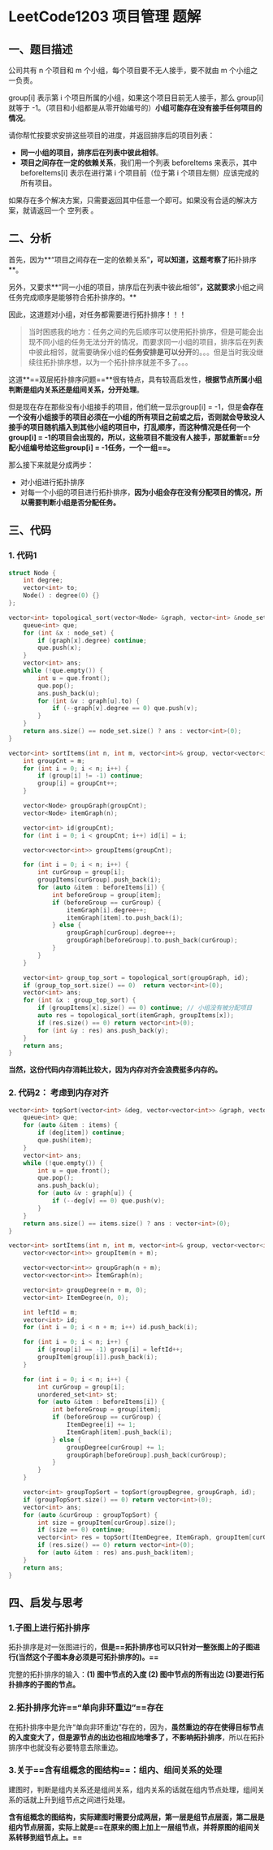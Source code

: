 # LeetCode1203 项目管理 题解

## 一、题目描述

公司共有 n 个项目和  m 个小组，每个项目要不无人接手，要不就由 m 个小组之一负责。

group[i] 表示第 i 个项目所属的小组，如果这个项目目前无人接手，那么 group[i] 就等于 -1。（项目和小组都是从零开始编号的）**小组可能存在没有接手任何项目的情况**。

请你帮忙按要求安排这些项目的进度，并返回排序后的项目列表：

+ **同一小组的项目，排序后在列表中彼此相邻**。
+ **项目之间存在一定的依赖关系**，我们用一个列表 beforeItems 来表示，其中 beforeItems[i] 表示在进行第 i 个项目前（位于第 i 个项目左侧）应该完成的所有项目。

如果存在多个解决方案，只需要返回其中任意一个即可。如果没有合适的解决方案，就请返回一个 空列表 。



## 二、分析

首先，因为**“项目之间存在一定的依赖关系”**，可以知道，这题考察了**拓扑排序**。

另外，又要求**“同一小组的项目，排序后在列表中彼此相邻”**，这就要求**小组之间任务完成顺序是能够符合拓扑排序的。**

因此，这道题对小组，对任务都需要进行拓扑排序！！！

> 当时困惑我的地方：任务之间的先后顺序可以使用拓扑排序，但是可能会出现不同小组的任务无法分开的情况，而要求同一小组的项目，排序后在列表中彼此相邻，就需要确保小组的**任务安排是可以分开**的。。。但是当时我没继续往拓扑排序想，以为一个拓扑排序就差不多了。。。

这道**==双层拓扑排序问题==**很有特点，具有较高启发性，**根据节点所属小组判断是组内关系还是组间关系，分开处理**。

但是现在存在那些没有小组接手的项目，他们统一显示group[i] = -1，但是**会存在一个没有小组接手的项目必须在一小组的所有项目之前或之后，否则就会导致没人接手的项目随机插入到其他小组的项目中，打乱顺序，而这种情况是任何一个group[i] = -1的项目会出现的，所以，这些项目不能没有人接手，那就重新==分配小组编号给这些group[i] = -1任务，一个一组==。**

那么接下来就是分成两步：

+ 对小组进行拓扑排序
+ 对每一个小组的项目进行拓扑排序，**因为小组会存在没有分配项目的情况，所以需要判断小组是否分配任务。**



## 三、代码

### 1. 代码1

```c++
struct Node {
    int degree;
    vector<int> to;
    Node() : degree(0) {}
};

vector<int> topological_sort(vector<Node> &graph, vector<int> &node_set) {
    queue<int> que;
    for (int &x : node_set) {
        if (graph[x].degree) continue;
        que.push(x);
    }
    vector<int> ans;
    while (!que.empty()) {
        int u = que.front();
        que.pop();
        ans.push_back(u);
        for (int &v : graph[u].to) {
            if (--graph[v].degree == 0) que.push(v);
        }
    }
    return ans.size() == node_set.size() ? ans : vector<int>(0);
} 

vector<int> sortItems(int n, int m, vector<int>& group, vector<vector<int>>& beforeItems) {
    int groupCnt = m;
    for (int i = 0; i < n; i++) {
        if (group[i] != -1) continue;
        group[i] = groupCnt++;
    }

    vector<Node> groupGraph(groupCnt);
    vector<Node> itemGraph(n);

    vector<int> id(groupCnt);
    for (int i = 0; i < groupCnt; i++) id[i] = i;

    vector<vector<int>> groupItems(groupCnt);

    for (int i = 0; i < n; i++) {
        int curGroup = group[i];
        groupItems[curGroup].push_back(i);
        for (auto &item : beforeItems[i]) {
            int beforeGroup = group[item];
            if (beforeGroup == curGroup) {
                itemGraph[i].degree++;
                itemGraph[item].to.push_back(i);
            } else {
                groupGraph[curGroup].degree++;
                groupGraph[beforeGroup].to.push_back(curGroup);
            }
        }
    }

    vector<int> group_top_sort = topological_sort(groupGraph, id);
    if (group_top_sort.size() == 0)  return vector<int>(0);
    vector<int> ans;
    for (int &x : group_top_sort) {
        if (groupItems[x].size() == 0) continue; // 小组没有被分配项目
        auto res = topological_sort(itemGraph, groupItems[x]);
        if (res.size() == 0) return vector<int>(0);
        for (int &y : res) ans.push_back(y);
    }
    return ans;
}
```

**当然，这份代码内存消耗比较大，因为内存对齐会浪费挺多内存的。**

### 2. 代码2： 考虑到内存对齐

```c++
vector<int> topSort(vector<int> &deg, vector<vector<int>> &graph, vector<int> &items) {
    queue<int> que;
    for (auto &item : items) {
        if (deg[item]) continue;
        que.push(item);
    }
    vector<int> ans;
    while (!que.empty()) {
        int u = que.front();
        que.pop();
        ans.push_back(u);
        for (auto &v : graph[u]) {
            if (--deg[v] == 0) que.push(v);
        }
    }
    return ans.size() == items.size() ? ans : vector<int>(0);
}

vector<int> sortItems(int n, int m, vector<int>& group, vector<vector<int>>& beforeItems) {
    vector<vector<int>> groupItem(n + m);

    vector<vector<int>> groupGraph(n + m);
    vector<vector<int>> ItemGraph(n);

    vector<int> groupDegree(n + m, 0);
    vector<int> ItemDegree(n, 0);

    int leftId = m;
    vector<int> id;
    for (int i = 0; i < n + m; i++) id.push_back(i);

    for (int i = 0; i < n; i++) {
        if (group[i] == -1) group[i] = leftId++;
        groupItem[group[i]].push_back(i);
    }

    for (int i = 0; i < n; i++) {
        int curGroup = group[i];
        unordered_set<int> st;
        for (auto &item : beforeItems[i]) {
            int beforeGroup = group[item];
            if (beforeGroup == curGroup) {
                ItemDegree[i] += 1;
                ItemGraph[item].push_back(i);
            } else {
                groupDegree[curGroup] += 1;
                groupGraph[beforeGroup].push_back(curGroup);
            }
        }
    }

    vector<int> groupTopSort = topSort(groupDegree, groupGraph, id);
    if (groupTopSort.size() == 0) return vector<int>(0);
    vector<int> ans;
    for (auto &curGroup : groupTopSort) {
        int size = groupItem[curGroup].size();
        if (size == 0) continue;
        vector<int> res = topSort(ItemDegree, ItemGraph, groupItem[curGroup]);
        if (res.size() == 0) return vector<int>(0);
        for (auto &item : res) ans.push_back(item);
    }
    return ans;
}
```



## 四、启发与思考

### 1.子图上进行拓扑排序

拓扑排序是对一张图进行的，**但是==拓扑排序也可以只针对一整张图上的子图进行(当然这个子图本身必须是可拓扑排序的)。==**

完整的拓扑排序的输入：**(1) 图中节点的入度 (2) 图中节点的所有出边 (3)要进行拓扑排序的子图的节点。**



### 2.拓扑排序允许==“单向非环重边”==存在

在拓扑排序中是允许“单向非环重边”存在的，因为，**虽然重边的存在使得目标节点的入度变大了，但是源节点的出边也相应地增多了，不影响拓扑排序**，所以在拓扑排序中也就没有必要特意去除重边。



### 3.关于==含有组概念的图结构==：组内、组间关系的处理

建图时，判断是组内关系还是组间关系，组内关系的话就在组内节点处理，组间关系的话就上升到组节点之间进行处理。

**含有组概念的图结构，实际建图时需要分成两层，第一层是组节点层面，第二层是组内节点层面，实际上就是==在原来的图上加上一层组节点，并将原图的组间关系转移到组节点上。==**




